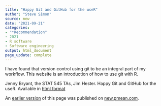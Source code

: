```yaml
---
title: "Happy Git and GitHub for the useR"
author: "Steve Simon"
source: new
date: "2021-09-21"
categories:
- "*Recommendation"
- 2021
- R software
- Software engineering
output: html_document
page_update: complete
---
```


I have found that version control using git to be an integral part of my workflow. This website is an introduction of how to use git with R.

<!---More--->

Jenny Bryant, the STAT 545 TAs, Jim Hester. Happy Git and GitHub for the useR. Available in [html format][bry1]

[bry1]: https://happygitwithr.com/

An [earlier version][sim2] of this page was published on [new.pmean.com][sim1].

[sim1]: http://new.pmean.com
[sim2]: http://new.pmean.com/happy-git/
